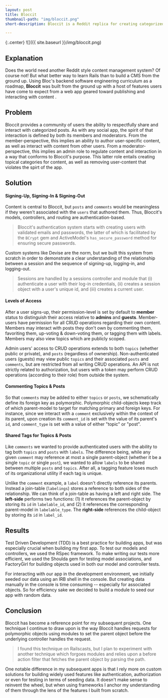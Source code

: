 ```yaml
---
layout: post
title: Bloccit
thumbnail-path: "img/bloccit.png"
short-description: Bloccit is a Reddit replica for creating categorized posts that may be up-voted, down-voted, commented on and more.

---
```


{:.center}
![]({{ site.baseurl }}/img/bloccit.png)

## Explanation

Does the world need another Reddit style content management system? Of course not! But what better way to learn Rails than to build a CMS from the ground up. Using Bloc's backend software engineering curriculum as a roadmap, **Bloccit** was built from the ground up with a host of features users have come to expect from a web app geared toward publishing and interacting with content .

## Problem

Bloccit provides a community of users the ability to respectfully share and interact with categorized posts. As with any social app, the spirit of that interaction is defined by both its members and moderators. From the member-perspective, this implies an ability to author user-specific content, as well as interact with content from other users. From a moderator-perspective, this implies an admin role to regulate content and interaction in a way that conforms to Bloccit's purpose. This latter role entails creating topical categories for content, as well as removing user-content that violates the spirt of the app.

## Solution

#### Signing-Up, Signing-In & Signing-Out
Content is central to Bloccit, but `posts` and `comments` would be meaningless if they weren't associated with the `users` that authored them. Thus, Bloccit's models, controllers, and routing are authentication-based.

>Bloccit's authentication system starts with creating users with validated emails and passwords, the latter of which is facilitated by the `BCrypt` gem and ActiveModel's `has_secure_password` method for ensuring secure passwords.

Custom systems like Devise are the norm, but we built this system from scratch in order to demonstrate a clear understanding of the relationship between a session and the sequence of signing-up, logging-in, and logging-out.

>Sessions are handled by a sessions controller and module that (i) authenticate a user with their log-in credentials, (ii) creates a session object with a user's unique id, and (iii) creates a current user.

#### Levels of Access
After a user signs-up, their permission-level is set by default to **member** status to distinguish their access relative to **admins** and **guests**. Member-users have permission for all CRUD operations regarding their own content. Members may interact with posts they don't own by commenting them, favoriting them, up-voting & down-voting them, or tagging them with labels. Members may also view topics which are publicly scoped.

Admin users' access to CRUD operations extends to both `topics` (whether public or private), and `posts` (regardless of ownership). Non-authenticated users (guests) may view public `topics` and their associated `posts` and `comments`, but are restricted from all writing CRUD operations. An API is not strictly related to authorization, but users with a token may perform CRUD operations (according to their role) from outside the system.

#### Commenting Topics & Posts
So that `comments` may be added to either `topics` or `posts`,  we schematically define its foreign key as polymorphic. Polymorphic child-objects keep track of which parent-model to target for matching primary and foreign keys. For instance, since we interact with a `comment` exclusively within the context of its parent, upon creation its `comment_id` is set with the value of its parent's `id`, and `comment_type` is set with a value of either "topic" or "post".

#### Shared Tags for Topics & Posts
Like `comments` we wanted to provide authenticated users with the ability to tag both `topics` and `posts` with `labels`. The difference being, while any given `comment` may reference at most a single parent-object (whether it be a single `topic` or single `post`), we wanted to allow `labels` to be shared between multiple `posts` and `topics`. After all, a tagging feature loses much of its organizational utility if each tag is unique.

Unlike the `comment` example, a `label` doesn't directly reference its parents. Instead a join-table (`labelings`) stores a reference to both sides of the relationship. We can think of a join-table as having a left and right side. The **left-side** performs two functions: (1) it references the parent-object by storing its `id` in `labelable_id`, and (2) it references the corresponding parent-model in `labelable_type`. The **right-side** references the child-object by storing its `id` in `label_id`.

## Results

Test Driven Development (TDD) is a best practice for building apps, but was especially crucial when building my first app. To test our models and controllers, we used the RSpec framework. To make writing our tests more efficient, we used the Shoulda gem for testing model associations, and FactoryGirl for building objects used in both our model and controller tests.

For interacting with our app in the development environment, we initially seeded our data using an IRB shell in the console. But creating data manually in the console is time consuming -- especially for associated objects. So for efficiency sake we decided to build a module to seed our app with random data.

## Conclusion

Bloccit has become a reference point for my subsequent projects. One technique I continue to draw upon is the way Bloccit handles requests for polymorphic objects using modules to set the parent object before the underlying controller handles the request.

>I found this technique on Railscasts, but I plan to experiment with another technique which forgoes modules and relies upon a before action filter that fetches the parent object by parsing the path.

One notable difference in my subsequent apps is that I rely more on custom solutions for building widely used features like authentication, authorization or even for testing in terms of seeding data. It doesn't make sense to reinvent the wheel, but when using frameworks I anchor my understanding of them through the lens of the features I built from scratch.
